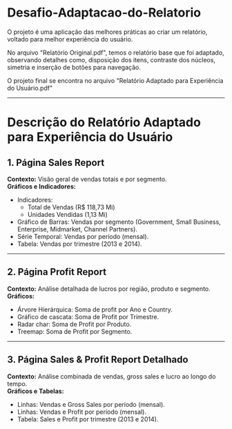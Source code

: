 # Desafio-Adaptacao-do-Relatorio
O projeto é uma aplicação das melhores práticas ao criar um relatório, voltado para melhor experiência do usuário.

No arquivo "Relatório Original.pdf", temos o relatório base que foi adaptado, observando detalhes como, disposição dos itens, contraste dos núcleos, simetria e inserção de botões para navegação.

O projeto final se encontra no arquivo "Relatório Adaptado para Experiência do Usuário.pdf"

---

# Descrição do Relatório Adaptado para Experiência do Usuário

## 1. Página **Sales Report**
**Contexto:** Visão geral de vendas totais e por segmento.  
**Gráficos e Indicadores:**
- Indicadores:  
  - Total de Vendas (R$ 118,73 Mi)  
  - Unidades Vendidas (1,13 Mi)  
- Gráfico de Barras: Vendas por segmento (Government, Small Business, Enterprise, Midmarket, Channel Partners).  
- Série Temporal: Vendas por período (mensal).  
- Tabela: Vendas por trimestre (2013 e 2014).  

---

## 2. Página **Profit Report**
**Contexto:** Análise detalhada de lucros por região, produto e segmento.  
**Gráficos:**
- Árvore Hierárquica: Soma de profit por Ano e Country.
- Gráfico de cascata: Soma de Profit por Trimestre.
- Radar char: Soma de Profit por Produto.  
- Treemap: Soma de Profit por Segmento.

---

## 3. Página **Sales & Profit Report Detalhado**
**Contexto:** Análise combinada de vendas, gross sales e lucro ao longo do tempo.  
**Gráficos e Tabelas:**
- Linhas: Vendas e Gross Sales por período (mensal).  
- Linhas: Vendas e Profit por período (mensal).  
- Tabela: Sales e Profit por trimestre (2013 e 2014).  

